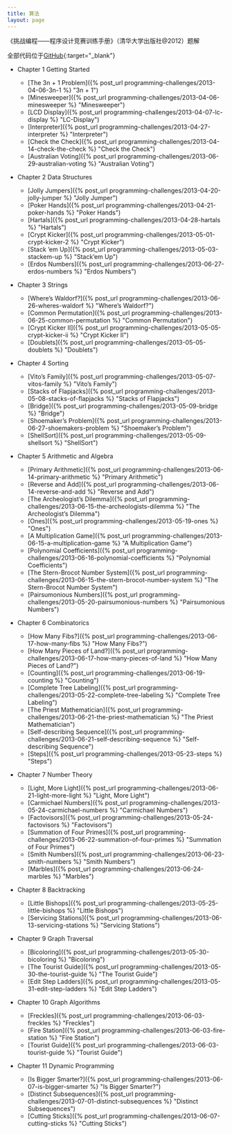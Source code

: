 ```yaml
---
title: 算法
layout: page
---
```

《挑战编程——程序设计竞赛训练手册》（清华大学出版社@2012）题解

全部代码位于[GitHub](https://github.com/coin8086/programming-challenges){:target="_blank"}

* Chapter 1 Getting Started
  * [The 3n + 1 Problem]({% post_url programming-challenges/2013-04-06-3n-1 %} "3n + 1")
  * [Minesweeper]({% post_url programming-challenges/2013-04-06-minesweeper %} "Minesweeper")
  * [LCD Display]({% post_url programming-challenges/2013-04-07-lc-display %} "LC-Display")
  * [Interpreter]({% post_url programming-challenges/2013-04-27-interpreter %} "Interpreter")
  * [Check the Check]({% post_url programming-challenges/2013-04-14-check-the-check %} "Check the Check")
  * [Australian Voting]({% post_url programming-challenges/2013-06-29-australian-voting %} "Australian Voting")

* Chapter 2 Data Structures
  * [Jolly Jumpers]({% post_url programming-challenges/2013-04-20-jolly-jumper %} "Jolly Jumper")
  * [Poker Hands]({% post_url programming-challenges/2013-04-21-poker-hands %} "Poker Hands")
  * [Hartals]({% post_url programming-challenges/2013-04-28-hartals %} "Hartals")
  * [Crypt Kicker]({% post_url programming-challenges/2013-05-01-crypt-kicker-2 %} "Crypt Kicker")
  * [Stack ’em Up]({% post_url programming-challenges/2013-05-03-stackem-up %} "Stack’em Up")
  * [Erdos Numbers]({% post_url programming-challenges/2013-06-27-erdos-numbers %} "Erdos Numbers")

* Chapter 3 Strings
  * [Where’s Waldorf?]({% post_url programming-challenges/2013-06-26-wheres-waldorf %} "Where’s Waldorf?")
  * [Common Permutation]({% post_url programming-challenges/2013-06-25-common-permutation %} "Common Permutation")
  * [Crypt Kicker II]({% post_url programming-challenges/2013-05-05-crypt-kicker-ii %} "Crypt Kicker II")
  * [Doublets]({% post_url programming-challenges/2013-05-05-doublets %} "Doublets")

* Chapter 4 Sorting
  * [Vito’s Family]({% post_url programming-challenges/2013-05-07-vitos-family %} "Vito’s Family")
  * [Stacks of Flapjacks]({% post_url programming-challenges/2013-05-08-stacks-of-flapjacks %} "Stacks of Flapjacks")
  * [Bridge]({% post_url programming-challenges/2013-05-09-bridge %} "Bridge")
  * [Shoemaker’s Problem]({% post_url programming-challenges/2013-06-27-shoemakers-problem %} "Shoemaker’s Problem")
  * [ShellSort]({% post_url programming-challenges/2013-05-09-shellsort %} "ShellSort")

* Chapter 5 Arithmetic and Algebra
  * [Primary Arithmetic]({% post_url programming-challenges/2013-06-14-primary-arithmetic %} "Primary Arithmetic")
  * [Reverse and Add]({% post_url programming-challenges/2013-06-14-reverse-and-add %} "Reverse and Add")
  * [The Archeologist’s Dilemma]({% post_url programming-challenges/2013-06-15-the-archeologists-dilemma %} "The Archeologist’s Dilemma")
  * [Ones]({% post_url programming-challenges/2013-05-19-ones %} "Ones")
  * [A Multiplication Game]({% post_url programming-challenges/2013-06-15-a-multiplication-game %} "A Multiplication Game")
  * [Polynomial Coefficients]({% post_url programming-challenges/2013-06-16-polynomial-coefficients %} "Polynomial Coefficients")
  * [The Stern-Brocot Number System]({% post_url programming-challenges/2013-06-15-the-stern-brocot-number-system %} "The Stern-Brocot Number System")
  * [Pairsumonious Numbers]({% post_url programming-challenges/2013-05-20-pairsumonious-numbers %} "Pairsumonious Numbers")

* Chapter 6 Combinatorics
  * [How Many Fibs?]({% post_url programming-challenges/2013-06-17-how-many-fibs %} "How Many Fibs?")
  * [How Many Pieces of Land?]({% post_url programming-challenges/2013-06-17-how-many-pieces-of-land %} "How Many Pieces of Land?")
  * [Counting]({% post_url programming-challenges/2013-06-19-counting %} "Counting")
  * [Complete Tree Labeling]({% post_url programming-challenges/2013-05-22-complete-tree-labeling %} "Complete Tree Labeling")
  * [The Priest Mathematician]({% post_url programming-challenges/2013-06-21-the-priest-mathematician %} "The Priest Mathematician")
  * [Self-describing Sequence]({% post_url programming-challenges/2013-06-21-self-describing-sequence %} "Self-describing Sequence")
  * [Steps]({% post_url programming-challenges/2013-05-23-steps %} "Steps")

* Chapter 7 Number Theory
  * [Light, More Light]({% post_url programming-challenges/2013-06-21-light-more-light %} "Light, More Light")
  * [Carmichael Numbers]({% post_url programming-challenges/2013-05-24-carmichael-numbers %} "Carmichael Numbers")
  * [Factovisors]({% post_url programming-challenges/2013-05-24-factovisors %} "Factovisors")
  * [Summation of Four Primes]({% post_url programming-challenges/2013-06-22-summation-of-four-primes %} "Summation of Four Primes")
  * [Smith Numbers]({% post_url programming-challenges/2013-06-23-smith-numbers %} "Smith Numbers")
  * [Marbles]({% post_url programming-challenges/2013-06-24-marbles %} "Marbles")

* Chapter 8 Backtracking
  * [Little Bishops]({% post_url programming-challenges/2013-05-25-little-bishops %} "Little Bishops")
  * [Servicing Stations]({% post_url programming-challenges/2013-06-13-servicing-stations %} "Servicing Stations")

* Chapter 9 Graph Traversal
  * [Bicoloring]({% post_url programming-challenges/2013-05-30-bicoloring %} "Bicoloring")
  * [The Tourist Guide]({% post_url programming-challenges/2013-05-30-the-tourist-guide %} "The Tourist Guide")
  * [Edit Step Ladders]({% post_url programming-challenges/2013-05-31-edit-step-ladders %} "Edit Step Ladders")

* Chapter 10 Graph Algorithms
  * [Freckles]({% post_url programming-challenges/2013-06-03-freckles %} "Freckles")
  * [Fire Station]({% post_url programming-challenges/2013-06-03-fire-station %} "Fire Station")
  * [Tourist Guide]({% post_url programming-challenges/2013-06-03-tourist-guide %} "Tourist Guide")

* Chapter 11 Dynamic Programming
  * [Is Bigger Smarter?]({% post_url programming-challenges/2013-06-07-is-bigger-smarter %} "Is Bigger Smarter?")
  * [Distinct Subsequences]({% post_url programming-challenges/2013-07-01-distinct-subsequences %} "Distinct Subsequences")
  * [Cutting Sticks]({% post_url programming-challenges/2013-06-07-cutting-sticks %} "Cutting Sticks")

